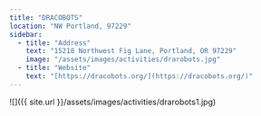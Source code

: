 ```yaml
---
title: "DRACOBOTS"
location: "NW Portland, 97229"
sidebar:
  - title: "Address"
    text: "15218 Northwest Fig Lane, Portland, OR 97229"
    image: "/assets/images/activities/drarobots.jpg"
  - title: "Website"
    text: "[https://dracobots.org/](https://dracobots.org/)"
---
```


![]({{ site.url }}/assets/images/activities/drarobots1.jpg)
